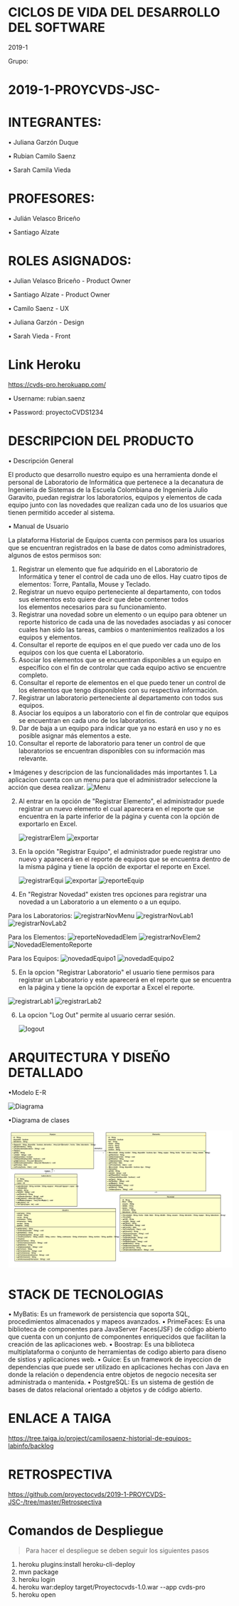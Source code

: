 # CICLOS DE VIDA DEL DESARROLLO DEL SOFTWARE
2019-1

Grupo:

# 2019-1-PROYCVDS-JSC-

# INTEGRANTES:


• Juliana Garzón Duque 

• Rubian Camilo Saenz
 
• Sarah Camila Vieda


# PROFESORES: 

• Julián Velasco Briceño

• Santiago Alzate


# ROLES ASIGNADOS:

• Julian Velasco Briceño - Product Owner

• Santiago Alzate - Product Owner

• Camilo Saenz - UX 

• Juliana Garzón - Design

• Sarah Vieda - Front 


# Link Heroku
https://cvds-pro.herokuapp.com/ 

• Username: rubian.saenz

• Password: proyectoCVDS1234



# DESCRIPCION DEL PRODUCTO 

• Descripción General 

El producto que desarrollo nuestro equipo es una herramienta donde el personal de Laboratorio de Informática que pertenece a la decanatura de Ingeniería de Sistemas de la Escuela Colombiana de Ingeniería Julio Garavito, puedan registrar los laboratorios, equipos y elementos de cada equipo junto con las novedades que realizan cada uno de los usuarios que tienen permitido acceder al sistema. 

• Manual de Usuario

La plataforma Historial de Equipos cuenta con permisos para los usuarios que se encuentran registrados en la base de datos como    administradores, algunos de estos permisos son:
   1.  Registrar un elemento que fue adquirido en el Laboratorio de Informática y tener el control de cada uno de ellos. Hay cuatro        tipos de elementos: Torre, Pantalla, Mouse y Teclado.
   2. Registrar un nuevo equipo perteneciente al departamento, con todos sus elementos esto quiere decir que debe contener todos  
       los elementos necesarios para su funcionamiento.
   3.  Registrar una novedad sobre un elemento o un equipo para obtener un reporte historico de cada una de las novedades                  asociadas y asi conocer cuales han sido las tareas, cambios o mantenimientos realizados a los equipos y elementos.
   4.  Consultar el reporte de equipos en el que puedo ver cada uno de los equipos con los que cuenta el Laboratorio.
   5.  Asociar los elementos que se encuentran disponibles a un equipo en específico con el fin de controlar que cada equipo activo        se encuentre completo.
   6.  Consultar el reporte de elementos en el que puedo tener un control de los elementos que tengo disponibles con su respectiva        información.
   7.  Registrar un laboratorio perteneciente al departamento con todos sus equipos.
   8.  Asociar los equipos a un laboratorio con el fin de controlar que equipos se encuentran en cada uno de los laboratorios.
   9.  Dar de baja a un equipo para indicar que ya no estará en uso y no es posible asignar más elementos a este.
   10.  Consultar el reporte de laboratorio para tener un control de que laboratorios se encuentran disponibles con su información          mas relevante.
   
   • Imágenes y descripcion de las funcionalidades más importantes 
    1. La aplicacion cuenta con un menu para que el administrador seleccione la acción que desea realizar.
        ![Menu](https://user-images.githubusercontent.com/48154086/57624255-3008d300-7557-11e9-9316-6fef881344d6.PNG)
        
   2. Al entrar en la opción de "Registrar Elemento", el administrador puede registrar un nuevo elemento el cual aparecera en el           reporte que se encuentra en la parte inferior de la página y cuenta con la opción de exportarlo en Excel. 
        
        ![registrarElem](https://user-images.githubusercontent.com/48154086/57633050-7d417080-7568-11e9-92d0-2e1e8dc3313c.PNG)
        ![exportar](https://user-images.githubusercontent.com/48154086/57633028-7581cc00-7568-11e9-8af3-666a90e8cc5b.PNG)
        
        
  3. En la opción "Registrar Equipo", el administrador puede registrar uno nuevo y aparecerá en el reporte de equipos que se               encuentra dentro de la misma página y tiene la opción de exportar el reporte en Excel. 
     
        ![registrarEqui](https://user-images.githubusercontent.com/48154086/57633061-7f0b3400-7568-11e9-804d-30142363c26c.PNG)
        ![exportar](https://user-images.githubusercontent.com/48154086/57633028-7581cc00-7568-11e9-8af3-666a90e8cc5b.PNG)
        ![reporteEquip](https://user-images.githubusercontent.com/48154086/57633199-ca254700-7568-11e9-9ad7-9d06362d6199.PNG)
        
        
  4. En "Registrar Novedad" existen tres opciones para registrar una novedad a un Laboratorio a un elemento o a un equipo.
     
   Para los Laboratorios:
     ![registrarNovMenu](https://user-images.githubusercontent.com/48154086/57633188-c4c7fc80-7568-11e9-9a70-3ba2a0aa7ac7.PNG)
     ![registrarNovLab1](https://user-images.githubusercontent.com/48154086/57633171-bed21b80-7568-11e9-8c0b-9b81e6b0a435.PNG)
     ![registrarNovLab2](https://user-images.githubusercontent.com/48154086/57633183-c265a280-7568-11e9-9ab2-38eb66495715.PNG)
        
   Para los Elementos:
    ![reporteNovedadElem](https://user-images.githubusercontent.com/48154086/57633289-f2ad4100-7568-11e9-97d6-d06426e91875.PNG)
    ![registrarNovElem2](https://user-images.githubusercontent.com/48154086/57633101-98ac7b80-7568-11e9-8996-0623981bbc71.PNG)
    ![NovedadElementoReporte](https://user-images.githubusercontent.com/48154086/57633769-a7dff900-7569-11e9-8201-8f3eec6e7b5b.PNG)
    
   Para los Equipos:
   ![novedadEquipo1](https://user-images.githubusercontent.com/48154086/57634871-c1824000-756b-11e9-839a-5c90c632544c.PNG)
   ![novedadEquipo2](https://user-images.githubusercontent.com/48154086/57634869-c0e9a980-756b-11e9-99f6-6ab913581f03.PNG)
   
      
     
     
  5. En la opcion "Registrar Laboratorio" el usuario tiene permisos para registrar un Laboratorio y este aparecerá en el reporte           que se encuentra en la página y tiene la opción de exportar a Excel el reporte.
  
  ![registrarLab1](https://user-images.githubusercontent.com/48154086/57634864-bf1fe600-756b-11e9-9849-48fe75fcf42d.PNG)
  ![registrarLab2](https://user-images.githubusercontent.com/48154086/57634860-bd562280-756b-11e9-8f10-910f95bca644.PNG)
  
  
    
     
  6. La opcion "Log Out" permite al usuario cerrar sesión.
  
  
     ![logout](https://user-images.githubusercontent.com/48154086/57635163-41a8a580-756c-11e9-8156-4be60cfdee2e.PNG)

   
# ARQUITECTURA Y DISEÑO DETALLADO

•Modelo E-R

![Diagrama](https://user-images.githubusercontent.com/48154086/57622319-efa75600-7552-11e9-960c-7ba1d88d6d7b.PNG)


•Diagrama de clases 


![Diagrama de Clases](https://github.com/proyectocvds/2019-1-PROYCVDS-JSC-/blob/master/Diagrama%20de%20Clases.PNG)


# STACK DE TECNOLOGIAS

• MyBatis: Es un framework de persistencia que soporta SQL, procedimientos almacenados y mapeos avanzados. 
• PrimeFaces: Es una biblioteca de componentes para JavaServer Faces(JSF) de código abierto que cuenta con un conjunto de componentes enriquecidos que facilitan la creación de las aplicaciones web.
• Boostrap: Es una biblioteca multiplataforma o conjunto de herramientas de codigo abierto para diseno de sistios y aplicaciones web.
• Guice: Es un framework de inyeccion de dependencias que puede ser utilizado en aplicaciones hechas con Java en donde la relación o dependencia entre objetos de negocio necesita ser administrada o mantenida.
• PostgreSQL: Es un sistema de gestión de bases de datos relacional orientado a objetos y de código abierto.


# ENLACE A TAIGA

https://tree.taiga.io/project/camilosaenz-historial-de-equipos-labinfo/backlog

# RETROSPECTIVA

https://github.com/proyectocvds/2019-1-PROYCVDS-JSC-/tree/master/Retrospectiva


# Comandos de Despliegue

> Para hacer el despliegue se deben seguir los siguientes pasos

1) heroku plugins:install heroku-cli-deploy
2) mvn package
3) heroku login
4) heroku war:deploy target/Proyectocvds-1.0.war --app cvds-pro
5) heroku open
